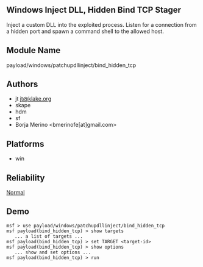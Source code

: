 ## Windows Inject DLL, Hidden Bind TCP Stager

Inject a custom DLL into the exploited process. Listen for a 
connection from a hidden port and spawn a command shell to 
the allowed host.


## Module Name
payload/windows/patchupdllinject/bind_hidden_tcp

## Authors
* jt <jt@klake.org>
* skape
* hdm
* sf
* Borja Merino <bmerinofe[at]gmail.com>





## Platforms
* win

## Reliability
[Normal](https://github.com/rapid7/metasploit-framework/wiki/Exploit-Ranking)

## Demo

```
msf > use payload/windows/patchupdllinject/bind_hidden_tcp
msf payload(bind_hidden_tcp) > show targets
   ... a list of targets ...
msf payload(bind_hidden_tcp) > set TARGET <target-id>
msf payload(bind_hidden_tcp) > show options
   ... show and set options ...
msf payload(bind_hidden_tcp) > run
```
    
    